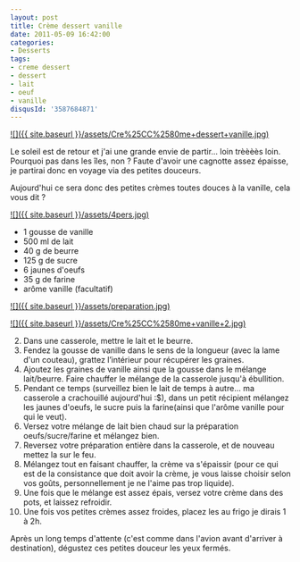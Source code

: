 ```yaml
---
layout: post
title: Crème dessert vanille
date: 2011-05-09 16:42:00
categories: 
- Desserts
tags: 
- creme dessert
- dessert
- lait
- oeuf
- vanille
disqusId: '3587684871'
---
```


[![]({{ site.baseurl }}/assets/Cre%25CC%2580me+dessert+vanille.jpg)](http://1.bp.blogspot.com/-8bV5849uORk/TcgHi9hIOEI/AAAAAAAAAHY/U1dGk3f3sUc/s1600/Cre%25CC%2580me+dessert+vanille.jpg)

Le soleil est de retour et j'ai une grande envie de partir... loin trèèèès loin. Pourquoi pas dans les îles, non ? Faute d'avoir une cagnotte assez épaisse, je partirai donc en voyage via des petites douceurs.

  

Aujourd'hui ce sera donc des petites crèmes toutes douces à la vanille, cela vous dit ?

[![]({{ site.baseurl }}/assets/4pers.jpg)](http://3.bp.blogspot.com/-8PERTg6-dvE/TbWSZG7U0CI/AAAAAAAAAE0/LNKUDHmrLHw/s1600/4pers.jpg)

*   1 gousse de vanille
*   500 ml de lait
*   40 g de beurre
*   125 g de sucre
*   6 jaunes d'oeufs
*   35 g de farine
*   arôme vanille (facultatif)

[![]({{ site.baseurl }}/assets/preparation.jpg)](http://4.bp.blogspot.com/-jD2raKy-t_w/Tabb3lV3eGI/AAAAAAAAAEk/G2RYajmhinM/s1600/preparation.jpg)

[![]({{ site.baseurl }}/assets/Cre%25CC%2580me+vanille+2.jpg)](http://1.bp.blogspot.com/-5-w_HZWR-vU/TcgHksh9RpI/AAAAAAAAAHc/FGtDbg7hJAM/s1600/Cre%25CC%2580me+vanille+2.jpg)

2.  Dans une casserole, mettre le lait et le beurre.
3.  Fendez la gousse de vanille dans le sens de la longueur (avec la lame d'un couteau), grattez l’intérieur pour récupérer les graines. 
4.  Ajoutez les graines de vanille ainsi que la gousse dans le mélange lait/beurre. Faire chauffer le mélange de la casserole jusqu'à ébullition.
5.  Pendant ce temps (surveillez bien le lait de temps à autre... ma casserole a crachouillé aujourd'hui :$), dans un petit récipient mélangez les jaunes d'oeufs, le sucre puis la farine(ainsi que l'arôme vanille pour qui le veut).
6.  Versez votre mélange de lait bien chaud sur la préparation oeufs/sucre/farine et mélangez bien.
7.  Reversez votre préparation entière dans la casserole, et de nouveau mettez la sur le feu.
8.  Mélangez tout en faisant chauffer, la crème va s'épaissir (pour ce qui est de la consistance que doit avoir la crème, je vous laisse choisir selon vos goûts, personnellement je ne l'aime pas trop liquide).
9.  Une fois que le mélange est assez épais, versez votre crème dans des pots, et laissez refroidir.
10.  Une fois vos petites crèmes assez froides, placez les au frigo je dirais 1 à 2h.

Après un long temps d'attente (c'est comme dans l'avion avant d'arriver à destination), dégustez ces petites douceur les yeux fermés. 